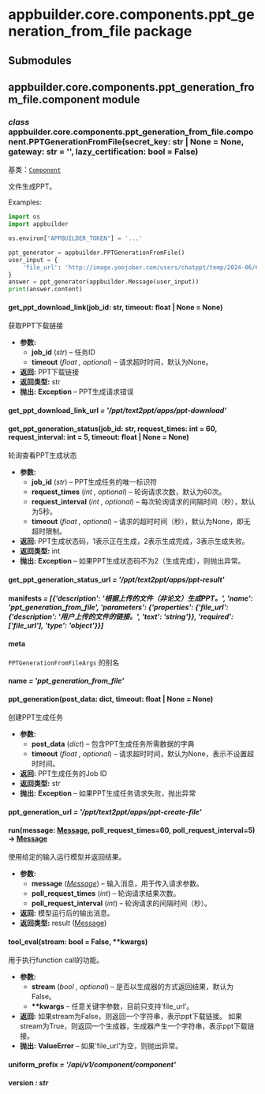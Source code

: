 # appbuilder.core.components.ppt_generation_from_file package

## Submodules

## appbuilder.core.components.ppt_generation_from_file.component module

### *class* appbuilder.core.components.ppt_generation_from_file.component.PPTGenerationFromFile(secret_key: str | None = None, gateway: str = '', lazy_certification: bool = False)

基类：[`Component`](appbuilder.core.md#appbuilder.core.component.Component)

文件生成PPT。

Examples:

```python
import os
import appbuilder

os.environ["APPBUILDER_TOKEN"] = '...'

ppt_generator = appbuilder.PPTGenerationFromFile()
user_input = {
    'file_url': 'http://image.yoojober.com/users/chatppt/temp/2024-06/6672aa839a9da.docx'
}
answer = ppt_generator(appbuilder.Message(user_input))
print(answer.content)
```

#### get_ppt_download_link(job_id: str, timeout: float | None = None)

获取PPT下载链接

* **参数:**
  * **job_id** (*str*) – 任务ID
  * **timeout** (*float* *,* *optional*) – 请求超时时间，默认为None。
* **返回:**
  PPT下载链接
* **返回类型:**
  str
* **抛出:**
  **Exception** – PPT生成请求错误

#### get_ppt_download_link_url *= '/ppt/text2ppt/apps/ppt-download'*

#### get_ppt_generation_status(job_id: str, request_times: int = 60, request_interval: int = 5, timeout: float | None = None)

轮询查看PPT生成状态

* **参数:**
  * **job_id** (*str*) – PPT生成任务的唯一标识符
  * **request_times** (*int* *,* *optional*) – 轮询请求次数，默认为60次。
  * **request_interval** (*int* *,* *optional*) – 每次轮询请求的间隔时间（秒），默认为5秒。
  * **timeout** (*float* *,* *optional*) – 请求的超时时间（秒），默认为None，即无超时限制。
* **返回:**
  PPT生成状态码，1表示正在生成，2表示生成完成，3表示生成失败。
* **返回类型:**
  int
* **抛出:**
  **Exception** – 如果PPT生成状态码不为2（生成完成），则抛出异常。

#### get_ppt_generation_status_url *= '/ppt/text2ppt/apps/ppt-result'*

#### manifests *= [{'description': '根据上传的文件（非论文）生成PPT。', 'name': 'ppt_generation_from_file', 'parameters': {'properties': {'file_url': {'description': '用户上传的文件的链接。', 'text': 'string'}}, 'required': ['file_url'], 'type': 'object'}}]*

#### meta

`PPTGenerationFromFileArgs` 的别名

#### name *= 'ppt_generation_from_file'*

#### ppt_generation(post_data: dict, timeout: float | None = None)

创建PPT生成任务

* **参数:**
  * **post_data** (*dict*) – 包含PPT生成任务所需数据的字典
  * **timeout** (*float* *,* *optional*) – 请求超时时间，默认为None，表示不设置超时时间。
* **返回:**
  PPT生成任务的Job ID
* **返回类型:**
  str
* **抛出:**
  **Exception** – 如果PPT生成任务请求失败，抛出异常

#### ppt_generation_url *= '/ppt/text2ppt/apps/ppt-create-file'*

#### run(message: [Message](appbuilder.core.md#appbuilder.core.message.Message), poll_request_times=60, poll_request_interval=5) → [Message](appbuilder.core.md#appbuilder.core.message.Message)

使用给定的输入运行模型并返回结果。

* **参数:**
  * **message** ([*Message*](appbuilder.core.md#appbuilder.core.message.Message)) – 输入消息，用于传入请求参数。
  * **poll_request_times** (*int*) – 轮询请求结果次数。
  * **poll_request_interval** (*int*) – 轮询请求的间隔时间（秒）。
* **返回:**
  模型运行后的输出消息。
* **返回类型:**
  result ([Message](appbuilder.core.md#appbuilder.core.message.Message))

#### tool_eval(stream: bool = False, \*\*kwargs)

用于执行function call的功能。

* **参数:**
  * **stream** (*bool* *,* *optional*) – 是否以生成器的方式返回结果，默认为False。
  * **\*\*kwargs** – 任意关键字参数，目前只支持’file_url’。
* **返回:**
  如果stream为False，则返回一个字符串，表示ppt下载链接。
  如果stream为True，则返回一个生成器，生成器产生一个字符串，表示ppt下载链接。
* **抛出:**
  **ValueError** – 如果’file_url’为空，则抛出异常。

#### uniform_prefix *= '/api/v1/component/component'*

#### version *: str*
